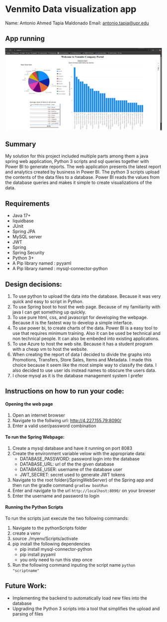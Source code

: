 # Venmito Data visualization app

Name: Antonio Ahmed Tapia Maldonado
Email: antonio.tapia@upr.edu    

## App running
![alt text](dashboard.png "dashboard")

## Summary
My solution for this project included multiple parts among them a java spring web application, Python 3 scripts and sql queries together with Power BI to generate reports. The web application presents the latest report and analytics created by business in Power BI. The python 3 scripts upload the contents of the data files to a database. Power BI reads the values from the database queries and makes it simple to create visualizations of the data.

## Requirements
* Java 17+
* liquidbase
* JUnit
* Spring JPA
* MySQL server
* JWT
* Spring
* Spring Security
* Python 3+
* A Pip library named : pyyaml
* A Pip library named : mysql-connector-python

## Design decisions:
1. To use python to upload the data into the database. Because it was very quick and easy to script in Python.
2. To use Spring boot to host the web page. Because of my familiarity with java I can get something up quickly.
3. To use pure html, css, and javascript for developing the webpage. Because it is the fastest way to develop a simple interface.
4. To use power bi, to create charts of the data. Power BI is a easy tool to use that requires minimum training. Also it can be used be technical and non technical people. It can also be embeded into existing applications.
5. To use Azure to host the web site. Because it has a student program with a cheap vm to host the website.
6. When creating the report of data I decided to divide the graphs into Promotions, Transfers, Store Sales, Items and Metadata. I made this choice because it seem like the most simple way to classify the data. I also decided to use user ids instead names to obscure the users data.
7. I chose mysql as it is the database management system I prefer

## Instructions on how to run your code:

#### Opening the web page
1. Open an internet browser
2. Navigate to the follwing url: http://4.227.155.79:8090/
3. Enter a valid user/password combination

#### To run the Spring Webpage:
1. Create a mysql database and have it running on port 8083
2. Create the environment variable velow with the appropriate data:
    * DATABASE_PASSWORD: password login into the database
    * DATABASE_URL: url of the the given database
    * DATABASE_USER: username of the database user
    * JWT_SECRET: secret used to generate JWT tokens
3. Navigate to the root folder(/SpringWebServer) of the Spring app and then run the gradle command `gradlew bootRun`
4. Enter and navigate to the url `http://localhost:8090/` on your browser 
5. Enter the username and password to login


#### Running the Python Scripts
To run the scripts just execute the two following commands:

1. Navigate to the pythonScripts folder
2. create a venv 
3. source ./myenv/Scripts/activate
4. pip install the following dependencies
    - pip install mysql-connector-python
    - pip install pyyaml
    - you only need to run this step once  
5. Run the following command inputing the script name `python "scriptname"`

## Future Work:
- Implementing the backend to automatically load new files into the database
- Upgrading the Python 3 scripts into a tool that simplifies the upload and parsing of files